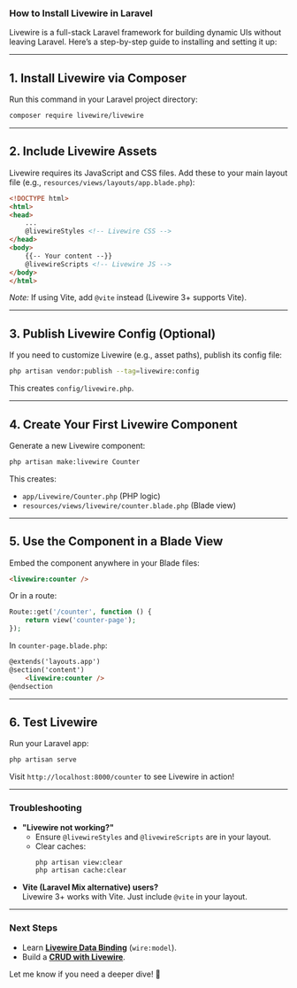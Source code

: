 ### **How to Install Livewire in Laravel**  

Livewire is a full-stack Laravel framework for building dynamic UIs without leaving Laravel. Here’s a step-by-step guide to installing and setting it up:

---

## **1. Install Livewire via Composer**
Run this command in your Laravel project directory:
```bash
composer require livewire/livewire
```

---

## **2. Include Livewire Assets**
Livewire requires its JavaScript and CSS files. Add these to your main layout file (e.g., `resources/views/layouts/app.blade.php`):

```html
<!DOCTYPE html>
<html>
<head>
    ...
    @livewireStyles <!-- Livewire CSS -->
</head>
<body>
    {{-- Your content --}}
    @livewireScripts <!-- Livewire JS -->
</body>
</html>
```

*Note:* If using Vite, add `@vite` instead (Livewire 3+ supports Vite).

---

## **3. Publish Livewire Config (Optional)**
If you need to customize Livewire (e.g., asset paths), publish its config file:
```bash
php artisan vendor:publish --tag=livewire:config
```
This creates `config/livewire.php`.

---

## **4. Create Your First Livewire Component**
Generate a new Livewire component:
```bash
php artisan make:livewire Counter
```
This creates:
- `app/Livewire/Counter.php` (PHP logic)
- `resources/views/livewire/counter.blade.php` (Blade view)

---

## **5. Use the Component in a Blade View**
Embed the component anywhere in your Blade files:
```html
<livewire:counter />
```
Or in a route:
```php
Route::get('/counter', function () {
    return view('counter-page');
});
```
In `counter-page.blade.php`:
```html
@extends('layouts.app')
@section('content')
    <livewire:counter />
@endsection
```

---

## **6. Test Livewire**
Run your Laravel app:
```bash
php artisan serve
```
Visit `http://localhost:8000/counter` to see Livewire in action!

---

### **Troubleshooting**
- **"Livewire not working?"**  
  - Ensure `@livewireStyles` and `@livewireScripts` are in your layout.  
  - Clear caches:  
    ```bash
    php artisan view:clear
    php artisan cache:clear
    ```
- **Vite (Laravel Mix alternative) users?**  
  Livewire 3+ works with Vite. Just include `@vite` in your layout.

---

### **Next Steps**
- Learn **[Livewire Data Binding](https://laravel-livewire.com/docs/2.x/properties)** (`wire:model`).  
- Build a **[CRUD with Livewire](https://laravel-livewire.com/docs/2.x/quickstart)**.  

Let me know if you need a deeper dive! 🚀